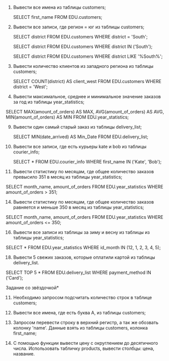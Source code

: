 1) Вывести все имена из таблицы customers;

   SELECT first_name
   FROM EDU.customers;

3) Вывести все записи, где регион = юг из таблицы customers;

   SELECT district
   FROM EDU.customers
   WHERE district = 'South';

   SELECT district
   FROM EDU.customers
   WHERE district IN ('South');

   SELECT district
   FROM EDU.customers
   WHERE district LIKE '%South%';

5) Вывести количество клиентов из западного региона из таблицы customers;

   SELECT COUNT(district) AS client_west
   FROM EDU.customers
   WHERE district = 'West';

7) Вывести максимальное, среднее и минимальное значение заказов за год из таблицы year_statistics;

  SELECT MAX(amount_of_orders) AS MAX,
	  AVG(amount_of_orders) AS AVG,
	  MIN(amount_of_orders) AS MIN
  FROM EDU.year_statistics;

9) Вывести один самый старый заказ из таблицы delivery_list;

   SELECT MIN(date_arrived) AS Min_Date
   FROM EDU.delivery_list;

10) Вывести все записи, где есть курьеры kate и bob из таблицы courier_info;

    SELECT *
    FROM EDU.courier_info
    WHERE first_name IN ('Kate', 'Bob');

12) Вывести статистику по месяцам, где общее количество заказов превысило 351 в месяц из таблицы year_statistics;

   SELECT month_name, amount_of_orders
   FROM EDU.year_statistics
   WHERE amount_of_orders > 351;

14) Вывести статистику по месяцам, где общее количество заказов равняется и меньше 350 в месяц из таблицы year_statistics;

SELECT month_name, amount_of_orders
FROM EDU.year_statistics
WHERE amount_of_orders <= 350;

16) Вывести все записи из таблицы за зиму и весну из таблицы из таблицы year_statistics;

SELECT *
FROM EDU.year_statistics
WHERE id_month IN (12, 1, 2, 3, 4, 5);

18) Вывести 5 свежих заказов, которые оплатили картой из таблицы delivery_list.

SELECT TOP 5 *
FROM EDU.delivery_list
WHERE payment_method IN ('Card');

Задание cо звёздочкой*


11) Необходимо запросом подсчитать количество строк в таблице customers;

13) Вывести все имена, где есть буква A, из таблицы customers;

15) Запросом перевести строку в верхний регистр, а так же обозвать колонку 'name'. Данные взять из таблицы customers, колонка first_name;

17) С помощью функции вывести цену с округлением до десятичного числа. Использовать табличку products, вывести столбцы: цена, название.


